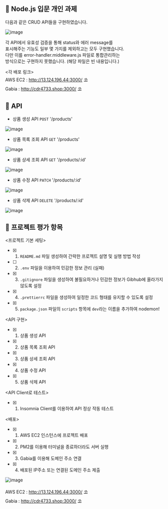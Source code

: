 ## 🍓 Node.js 입문 개인 과제   
다음과 같은 CRUD API들을 구현하였습니다. 

![image](https://github.com/CDR4733/nine-shop/assets/166963977/95197ddb-395b-4be5-a803-ec014e512cf8)


각 API에서 유효성 검증을 통해 status와 에러 message를   
표시해주는 기능도 일부 몇 가지를 제외하고는 모두 구현했습니다.   
다만 이를 error-handler.middleware.js 파일로 통합관리하는   
방식으로는 구현하지 못했습니다. (해당 파일은 빈 내용입니다.)   

<각 배포 링크>   
AWS EC2 : <http://13.124.196.44:3000/> ⛱️    
Gabia : <http://cdr4733.shop:3000/> ⛱️    
    
## 🥕 API   
    
* 상품 생성 API `POST` '/products'   
   
![image](https://github.com/CDR4733/nine-shop/assets/166963977/448db8aa-58e4-4ead-90ff-0f5a8e66f3cd)
   
* 상품 목록 조회 API `GET` '/products'      
   
![image](https://github.com/CDR4733/nine-shop/assets/166963977/11782154-0807-48f9-a058-56d7c37775b7)
   
* 상품 상세 조회 API `GET` '/products/:id'   
   
![image](https://github.com/CDR4733/nine-shop/assets/166963977/1ffd9adf-0809-4d16-aa62-1467d9153cda)
   
* 상품 수정 API `PATCH` '/products/:id'   
   
![image](https://github.com/CDR4733/nine-shop/assets/166963977/1cf2acdb-bc3a-471d-b381-f8b7aba2105d)
   
* 상품 삭제 API `DELETE` '/products/:id'   
   
![image](https://github.com/CDR4733/nine-shop/assets/166963977/9bc4e6d8-657b-4a63-b52a-7523aab80600)
   

## 🥝 프로젝트 평가 항목   
   
<프로젝트 기본 세팅>   
- [x] 1. `README.md` 파일 생성하여 간략한 프로젝트 설명 및 실행 방법 작성
- [ ] 2. `.env` 파일을 이용하여 민감한 정보 관리 (실패)
- [x] 3. `.gitignore` 파일을 생성하여 불필요하거나 민감한 정보가 Gibhub에 올라가지 않도록 설정
- [x] 4. `.prettierrc` 파일을 생성하여 일정한 코드 형태를 유지할 수 있도록 설정
- [x] 5. `package.json` 파일의 `scripts` 항목에 `dev`라는 이름을 추가하여 nodemon!

<API 구현>
- [x] 1. 상품 생성 API
- [x] 2. 상품 목록 조회 API
- [x] 3. 상품 상세 조회 API
- [x] 4. 상품 수정 API
- [x] 5. 상품 삭제 API

<API Client로 테스트>
- [x] 1. Insomnia Client를 이용하여 API 정상 작동 테스트

<배포>
- [x] 1. AWS EC2 인스턴스에 프로젝트 배포
- [x] 2. PM2를 이용해 터미널을 종료하더라도 서버 실행
- [x] 3. Gabia를 이용해 도메인 주소 연결
- [x] 4. 배포된 IP주소 또는 연결된 도메인 주소 제출

![image](https://github.com/CDR4733/nine-shop/assets/166963977/b8223075-8ac7-46e0-981a-a65932e57e79)

AWS EC2 : <http://13.124.196.44:3000/> ⛱️    
Gabia : <http://cdr4733.shop:3000/> ⛱️    
